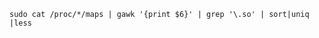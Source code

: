 ``
sudo cat /proc/*/maps | gawk '{print $6}' | grep '\.so' | sort|uniq |less
``


<!-- vim: set tw=90 filetype=markdown : -->


